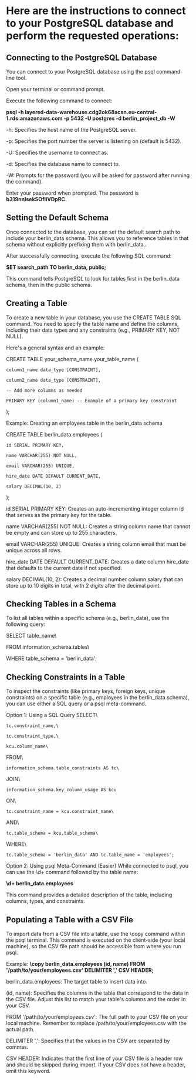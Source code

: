 # Here are the instructions to connect to your PostgreSQL database and perform the requested operations:

## Connecting to the PostgreSQL Database
You can connect to your PostgreSQL database using the psql command-line tool.

Open your terminal or command prompt.

Execute the following command to connect:

**psql -h layered-data-warehouse.cdg2ok68acsn.eu-central-1.rds.amazonaws.com -p 5432 -U postgres -d berlin_project_db -W**

-h: Specifies the host name of the PostgreSQL server.

-p: Specifies the port number the server is listening on (default is 5432).

-U: Specifies the username to connect as.

-d: Specifies the database name to connect to.

-W: Prompts for the password (you will be asked for password after running the command).

Enter your password when prompted. The password is **b319nnlsekSOfIiVDpRC**.

## Setting the Default Schema
Once connected to the database, you can set the default search path to include your berlin_data schema. This allows you to reference tables in that schema without explicitly prefixing them with berlin_data..

After successfully connecting, execute the following SQL command:

**SET search_path TO berlin_data, public;**

This command tells PostgreSQL to look for tables first in the berlin_data schema, then in the public schema.

## Creating a Table
To create a new table in your database, you use the CREATE TABLE SQL command. You need to specify the table name and define the columns, including their data types and any constraints (e.g., PRIMARY KEY, NOT NULL).

Here's a general syntax and an example:

CREATE TABLE your_schema_name.your_table_name (  

    column1_name data_type [CONSTRAINT],  
    
    column2_name data_type [CONSTRAINT],  
    
    -- Add more columns as needed  
    
    PRIMARY KEY (column1_name) -- Example of a primary key constraint  
    
);

Example: Creating an employees table in the berlin_data schema

CREATE TABLE berlin_data.employees ( 

    id SERIAL PRIMARY KEY, 
    
    name VARCHAR(255) NOT NULL, 
    
    email VARCHAR(255) UNIQUE, 
    
    hire_date DATE DEFAULT CURRENT_DATE, 
    
    salary DECIMAL(10, 2) 
    
);

id SERIAL PRIMARY KEY: Creates an auto-incrementing integer column id that serves as the primary key for the table.

name VARCHAR(255) NOT NULL: Creates a string column name that cannot be empty and can store up to 255 characters.

email VARCHAR(255) UNIQUE: Creates a string column email that must be unique across all rows.

hire_date DATE DEFAULT CURRENT_DATE: Creates a date column hire_date that defaults to the current date if not specified.

salary DECIMAL(10, 2): Creates a decimal number column salary that can store up to 10 digits in total, with 2 digits after the decimal point.

## Checking Tables in a Schema
To list all tables within a specific schema (e.g., berlin_data), use the following query:

SELECT table_name\

FROM information_schema.tables\

WHERE table_schema = 'berlin_data';

## Checking Constraints in a Table
To inspect the constraints (like primary keys, foreign keys, unique constraints) on a specific table (e.g., employees in the berlin_data schema), you can use either a SQL query or a psql meta-command.

Option 1: Using a SQL Query
SELECT\

    tc.constraint_name,\
    
    tc.constraint_type,\
    
    kcu.column_name\
    
FROM\

    information_schema.table_constraints AS tc\
    
JOIN\

    information_schema.key_column_usage AS kcu
ON\

    tc.constraint_name = kcu.constraint_name\
    
AND\

    tc.table_schema = kcu.table_schema\
    
WHERE\

    tc.table_schema = 'berlin_data' AND tc.table_name = 'employees';

Option 2: Using psql Meta-Command (Easier)
While connected to psql, you can use the \d+ command followed by the table name:

**\d+ berlin_data.employees**

This command provides a detailed description of the table, including columns, types, and constraints.

## Populating a Table with a CSV File
To import data from a CSV file into a table, use the \copy command within the psql terminal. This command is executed on the client-side (your local machine), so the CSV file path should be accessible from where you run psql.

Example:
**\copy berlin_data.employees (id, name) FROM '/path/to/your/employees.csv' DELIMITER ',' CSV HEADER;**

berlin_data.employees: The target table to insert data into.

(id, name): Specifies the columns in the table that correspond to the data in the CSV file. Adjust this list to match your table's columns and the order in your CSV.

FROM '/path/to/your/employees.csv': The full path to your CSV file on your local machine. Remember to replace /path/to/your/employees.csv with the actual path.

DELIMITER ',': Specifies that the values in the CSV are separated by commas.

CSV HEADER: Indicates that the first line of your CSV file is a header row and should be skipped during import. If your CSV does not have a header, omit this keyword.

